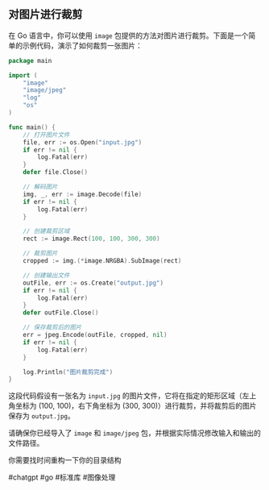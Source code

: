 ## 对图片进行裁剪

在 Go 语言中，你可以使用 `image` 包提供的方法对图片进行裁剪。下面是一个简单的示例代码，演示了如何裁剪一张图片：

```go
package main

import (
	"image"
	"image/jpeg"
	"log"
	"os"
)

func main() {
	// 打开图片文件
	file, err := os.Open("input.jpg")
	if err != nil {
		log.Fatal(err)
	}
	defer file.Close()

	// 解码图片
	img, _, err := image.Decode(file)
	if err != nil {
		log.Fatal(err)
	}

	// 创建裁剪区域
	rect := image.Rect(100, 100, 300, 300)

	// 裁剪图片
	cropped := img.(*image.NRGBA).SubImage(rect)

	// 创建输出文件
	outFile, err := os.Create("output.jpg")
	if err != nil {
		log.Fatal(err)
	}
	defer outFile.Close()

	// 保存裁剪后的图片
	err = jpeg.Encode(outFile, cropped, nil)
	if err != nil {
		log.Fatal(err)
	}

	log.Println("图片裁剪完成")
}
```

这段代码假设有一张名为 `input.jpg` 的图片文件，它将在指定的矩形区域（左上角坐标为 (100, 100)，右下角坐标为 (300, 300)）进行裁剪，并将裁剪后的图片保存为 `output.jpg`。

请确保你已经导入了 `image` 和 `image/jpeg` 包，并根据实际情况修改输入和输出的文件路径。  

你需要找时间重构一下你的目录结构

#chatgpt #go #标准库 #图像处理
